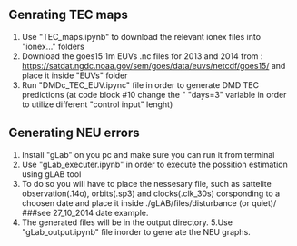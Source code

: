 

## Genrating TEC maps

1. Use "TEC_maps.ipynb" to download the relevant ionex files into "ionex..." folders
2. Download the goes15 1m EUVs .nc files for 2013 and 2014 from : https://satdat.ngdc.noaa.gov/sem/goes/data/euvs/netcdf/goes15/ and place it inside "EUVs" folder
3. Run "DMDc_TEC_EUV.ipync" file in order to generate DMD TEC predictions (at code block #10 change the "
"days=3" variable in order to utilize different "control input" lenght)


## Generating NEU errors
1. Install "gLab" on you pc and make sure you can run it from terminal
2. Use "gLab_executer.ipynb" in order to execute the possition estimation using gLAB tool
3. To do so you will have to place the nessesary file, such as sattelite observation(.14o), orbits(.sp3) and clocks(.clk_30s) 
corsponding to a choosen date and place it inside ./gLAB/files/disturbance (or quiet)/<date>
###see 27_10_2014 date example.
4. The generated files will be in the output directory. 
5.Use "gLab_output.ipynb" file inorder to generate the NEU graphs.